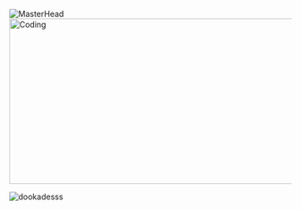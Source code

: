 ![MasterHead](https://media.discordapp.net/attachments/970211181958660127/1011036584436564009/git_banner.png?width=1331&height=393)
<img align="center" alt="Coding" width="1331" height="295" src="https://media.discordapp.net/attachments/970211181958660127/1011044883408105594/Untitled2.png?width=1331&height=393">

<p align="left"> <img src="https://komarev.com/ghpvc/?username=dookadesss&label=Profile%20views&color=0e75b6&style=flat" alt="dookadesss" /> </p>







